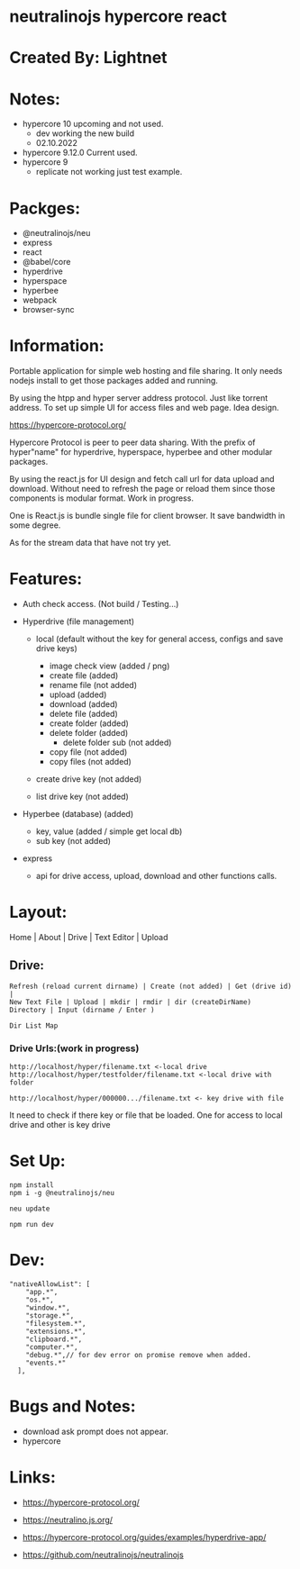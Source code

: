 # neutralinojs hypercore react

# Created By: Lightnet

# Notes:
- hypercore 10 upcoming and not used.
  - dev working the new build
  - 02.10.2022
- hypercore 9.12.0 Current used.
- hypercore 9
  - replicate not working just test example.


# Packges:
- @neutralinojs/neu
- express
- react
- @babel/core
- hyperdrive
- hyperspace
- hyperbee
- webpack
- browser-sync

# Information:
  Portable application for simple web hosting and file sharing. It only needs nodejs install to get those packages added and running.

  By using the htpp and hyper server address protocol. Just like torrent address. To set up simple UI for access files and web page. Idea design.

  https://hypercore-protocol.org/

  Hypercore Protocol is peer to peer data sharing. With the prefix of hyper"name" for hyperdrive, hyperspace, hyperbee and other modular packages.

  By using the react.js for UI design and fetch call url for data upload and download. Without need to refresh the page or reload them since those components is modular format. Work in progress.

  One is React.js is bundle single file for client browser. It save bandwidth in some degree.

  As for the stream data that have not try yet.

# Features:
- Auth check access. (Not build / Testing...)

- Hyperdrive (file management)
  - local (default without the key for general access, configs and save drive keys)
    - image check view (added / png)
    - create file (added)
    - rename file (not added)
    - upload (added)
    - download (added)
    - delete file (added)
    - create folder (added)
    - delete folder (added)
      - delete folder sub (not added)
    - copy file (not added)
    - copy files (not added)

  - create drive key (not added)
  - list drive key (not added)
- Hyperbee (database) (added)
  - key, value (added / simple get local db)
  - sub key (not added)

- express
  - api for drive access, upload, download and other functions calls.

# Layout:
Home | About | Drive | Text Editor | Upload


## Drive:

```
Refresh (reload current dirname) | Create (not added) | Get (drive id) |
New Text File | Upload | mkdir | rmdir | dir (createDirName)
Directory | Input (dirname / Enter )

Dir List Map

```

### Drive Urls:(work in progress)
```
http://localhost/hyper/filename.txt <-local drive
http://localhost/hyper/testfolder/filename.txt <-local drive with folder

http://localhost/hyper/000000.../filename.txt <- key drive with file
```
  It need to check if there key or file that be loaded. One for access to local drive and other is key drive

# Set Up:

```
npm install
npm i -g @neutralinojs/neu

neu update

npm run dev
```

# Dev:
```
"nativeAllowList": [
    "app.*",
    "os.*",
    "window.*",
    "storage.*",
    "filesystem.*",
    "extensions.*",
    "clipboard.*",
    "computer.*",
    "debug.*",// for dev error on promise remove when added.
    "events.*"
  ],
```

# Bugs and Notes:
- download ask prompt does not appear.
- hypercore 

# Links:
- https://hypercore-protocol.org/
- https://neutralino.js.org/


- https://hypercore-protocol.org/guides/examples/hyperdrive-app/
- https://github.com/neutralinojs/neutralinojs

